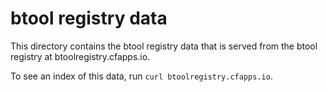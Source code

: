 # btool registry data

This directory contains the btool registry data that is served from the btool
registry at btoolregistry.cfapps.io.

To see an index of this data, run `curl btoolregistry.cfapps.io`.